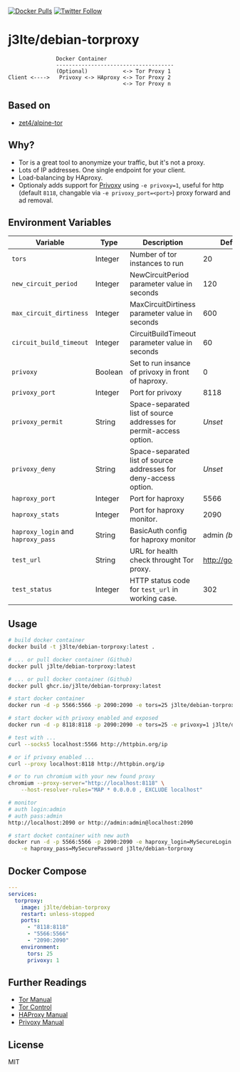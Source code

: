 [![Docker Pulls](https://img.shields.io/docker/pulls/j3lte/debian-torproxy.svg)](https://hub.docker.com/r/j3lte/debian-torproxy/) [![Twitter Follow](https://img.shields.io/twitter/follow/j3lte.svg?style=social)](https://twitter.com/j3lte)

# j3lte/debian-torproxy

```
               Docker Container
               -------------------------------------
               (Optional)           <-> Tor Proxy 1
Client <---->   Privoxy <-> HAproxy <-> Tor Proxy 2
                                    <-> Tor Proxy n
```

## Based on

* [zet4/alpine-tor](https://github.com/zet4/alpine-tor)

## Why?

- Tor is a great tool to anonymize your traffic, but it's not a proxy.
- Lots of IP addresses. One single endpoint for your client.
- Load-balancing by HAproxy.
- Optionaly adds support for [Privoxy](https://www.privoxy.org/) using
`-e privoxy=1`, useful for http (default `8118`, changable via
`-e privoxy_port=<port>`) proxy forward and ad removal.

## Environment Variables

| Variable                           | Type    | Description                                                        | Default           |
| ---------------------------------- | ------- | ------------------------------------------------------------------ | ----------------- |
| `tors`                             | Integer | Number of tor instances to run                                     | 20                |
| `new_circuit_period`               | Integer | NewCircuitPeriod parameter value in seconds                        | 120               |
| `max_circuit_dirtiness`            | Integer | MaxCircuitDirtiness parameter value in seconds                     | 600               |
| `circuit_build_timeout`            | Integer | CircuitBuildTimeout parameter value in seconds                     | 60                |
| `privoxy`                          | Boolean | Set to run insance of privoxy in front of haproxy.                 | 0                 |
| `privoxy_port`                     | Integer | Port for privoxy                                                   | 8118              |
| `privoxy_permit`                   | String  | Space-separated list of source addresses for permit-access option. | *Unset*           |
| `privoxy_deny`                     | String  | Space-separated list of source addresses for deny-access option.   | *Unset*           |
| `haproxy_port`                     | Integer | Port for haproxy                                                   | 5566              |
| `haproxy_stats`                    | Integer | Port for haproxy monitor.                                          | 2090              |
| `haproxy_login` and `haproxy_pass` | String  | BasicAuth config for haproxy monitor                               | admin *(both)*    |
| `test_url`                         | String  | URL for health check throught Tor proxy.                           | http://google.com |
| `test_status`                      | Integer | HTTP status code for `test_url` in working case.                   | 302               |

## Usage

```bash
# build docker container
docker build -t j3lte/debian-torproxy:latest .

# ... or pull docker container (Github)
docker pull j3lte/debian-torproxy:latest

# ... or pull docker container (Github)
docker pull ghcr.io/j3lte/debian-torproxy:latest

# start docker container
docker run -d -p 5566:5566 -p 2090:2090 -e tors=25 j3lte/debian-torproxy

# start docker with privoxy enabled and exposed
docker run -d -p 8118:8118 -p 2090:2090 -e tors=25 -e privoxy=1 j3lte/debian-torproxy

# test with ...
curl --socks5 localhost:5566 http://httpbin.org/ip

# or if privoxy enabled ...
curl --proxy localhost:8118 http://httpbin.org/ip

# or to run chromium with your new found proxy
chromium --proxy-server="http://localhost:8118" \
    --host-resolver-rules="MAP * 0.0.0.0 , EXCLUDE localhost"

# monitor
# auth login:admin
# auth pass:admin
http://localhost:2090 or http://admin:admin@localhost:2090

# start docket container with new auth
docker run -d -p 5566:5566 -p 2090:2090 -e haproxy_login=MySecureLogin \
    -e haproxy_pass=MySecurePassword j3lte/debian-torproxy
```

## Docker Compose

```yaml
---
services:
  torproxy:
    image: j3lte/debian-torproxy
    restart: unless-stopped
    ports:
      - "8118:8118"
      - "5566:5566"
      - "2090:2090"
    environment:
      tors: 25
      privoxy: 1
```

## Further Readings

 * [Tor Manual](https://www.torproject.org/docs/tor-manual.html.en)
 * [Tor Control](https://www.thesprawl.org/research/tor-control-protocol/)
 * [HAProxy Manual](http://cbonte.github.io/haproxy-dconv/index.html)
 * [Privoxy Manual](https://www.privoxy.org/user-manual/)

## License

MIT
